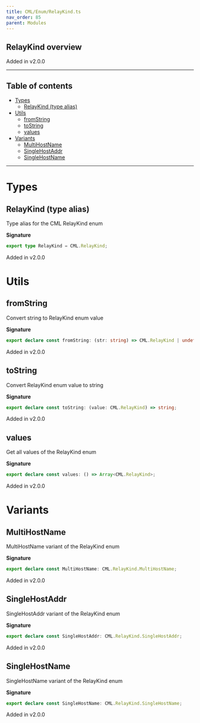 ```yaml
---
title: CML/Enum/RelayKind.ts
nav_order: 85
parent: Modules
---
```


## RelayKind overview

Added in v2.0.0

---

<h2 class="text-delta">Table of contents</h2>

- [Types](#types)
  - [RelayKind (type alias)](#relaykind-type-alias)
- [Utils](#utils)
  - [fromString](#fromstring)
  - [toString](#tostring)
  - [values](#values)
- [Variants](#variants)
  - [MultiHostName](#multihostname)
  - [SingleHostAddr](#singlehostaddr)
  - [SingleHostName](#singlehostname)

---

# Types

## RelayKind (type alias)

Type alias for the CML RelayKind enum

**Signature**

```ts
export type RelayKind = CML.RelayKind;
```

Added in v2.0.0

# Utils

## fromString

Convert string to RelayKind enum value

**Signature**

```ts
export declare const fromString: (str: string) => CML.RelayKind | undefined;
```

Added in v2.0.0

## toString

Convert RelayKind enum value to string

**Signature**

```ts
export declare const toString: (value: CML.RelayKind) => string;
```

Added in v2.0.0

## values

Get all values of the RelayKind enum

**Signature**

```ts
export declare const values: () => Array<CML.RelayKind>;
```

Added in v2.0.0

# Variants

## MultiHostName

MultiHostName variant of the RelayKind enum

**Signature**

```ts
export declare const MultiHostName: CML.RelayKind.MultiHostName;
```

Added in v2.0.0

## SingleHostAddr

SingleHostAddr variant of the RelayKind enum

**Signature**

```ts
export declare const SingleHostAddr: CML.RelayKind.SingleHostAddr;
```

Added in v2.0.0

## SingleHostName

SingleHostName variant of the RelayKind enum

**Signature**

```ts
export declare const SingleHostName: CML.RelayKind.SingleHostName;
```

Added in v2.0.0
